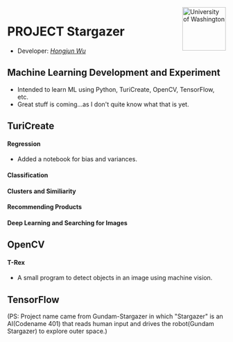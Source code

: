 <img align="right" src="https://github.com/Errrneist/Stargazer/blob/master/IMG/turi-logo.png" alt="University of Washington" width="100">

# PROJECT Stargazer
* Developer:  *[Hongjun Wu](https://github.com/Errrneist/Stargazer/blob/master/Documents/Resume-Github.pdf)*
## Machine Learning Development and Experiment
* Intended to learn ML using Python, TuriCreate, OpenCV, TensorFlow, etc.
* Great stuff is coming...as I don't quite know what that is yet.

## TuriCreate
#### Regression
* Added a notebook for bias and variances.
#### Classification
#### Clusters and Similiarity
#### Recommending Products
#### Deep Learning and Searching for Images

## OpenCV
#### T-Rex
* A small program to detect objects in an image using machine vision.

## TensorFlow
(PS: Project name came from Gundam-Stargazer in which "Stargazer" is an AI(Codename 401) that 
reads human input and drives the robot(Gundam Stargazer) to explore outer space.)
